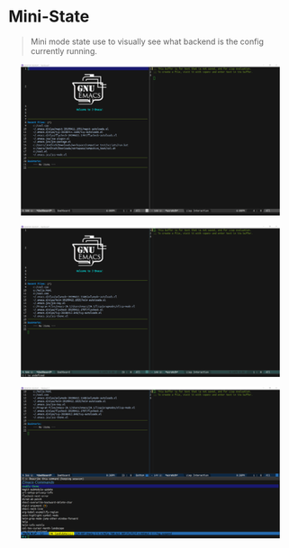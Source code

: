 # Mini-State
> Mini mode state use to visually see what backend is the 
config currently running.

<p align="center">
  <img src="./cross-state.png" width="460" height="270"/>
</p>

<p align="center">
  <img src="./depend-state.png" width="460" height="270"/>
</p>

<p align="center">
  <img src="./minibuffer-state.png" width="460" height="270"/>
</p>
